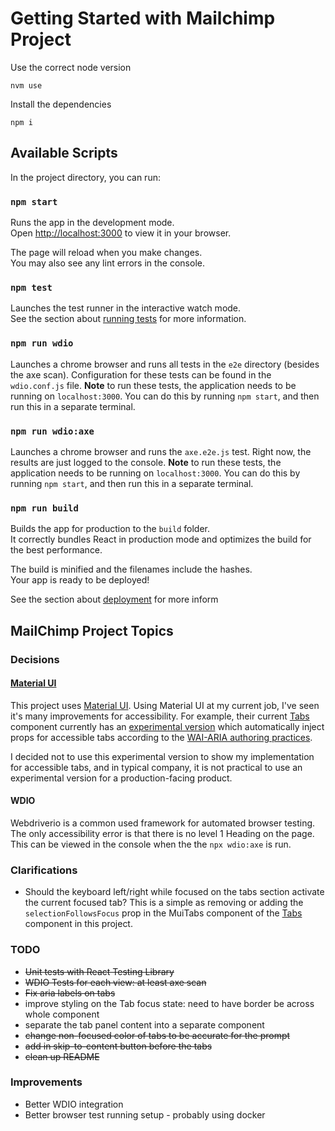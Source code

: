 # Getting Started with Mailchimp Project

Use the correct node version

```
nvm use
```

Install the dependencies

```
npm i
```

## Available Scripts

In the project directory, you can run:

### `npm start`

Runs the app in the development mode.\
Open [http://localhost:3000](http://localhost:3000) to view it in your browser.

The page will reload when you make changes.\
You may also see any lint errors in the console.

### `npm test`

Launches the test runner in the interactive watch mode.\
See the section about [running tests](https://facebook.github.io/create-react-app/docs/running-tests) for more information.

### `npm run wdio`

Launches a chrome browser and runs all tests in the `e2e` directory (besides the axe scan). Configuration for these tests can be found in the `wdio.conf.js` file. **Note** to run these tests, the application needs to be running on `localhost:3000`. You can do this by running `npm start`, and then run this in a separate terminal.

### `npm run wdio:axe`

Launches a chrome browser and runs the `axe.e2e.js` test. Right now, the results are just logged to the console. **Note** to run these tests, the application needs to be running on `localhost:3000`. You can do this by running `npm start`, and then run this in a separate terminal.

### `npm run build`

Builds the app for production to the `build` folder.\
It correctly bundles React in production mode and optimizes the build for the best performance.

The build is minified and the filenames include the hashes.\
Your app is ready to be deployed!

See the section about [deployment](https://facebook.github.io/create-react-app/docs/deployment) for more inform

## MailChimp Project Topics

### Decisions

#### [Material UI](https://mui.com/)

This project uses [Material UI](https://mui.com/). Using Material UI at my current job, I've seen it's many improvements for accessibility. For example, their current [Tabs](https://mui.com/material-ui/react-tabs/) component currently has an [experimental version](https://mui.com/material-ui/react-tabs/#experimental-api) which automatically inject props for accessible tabs according to the [WAI-ARIA authoring practices](https://www.w3.org/TR/wai-aria-practices/#tabpanel).

I decided not to use this experimental version to show my implementation for accessible tabs, and in typical company, it is not practical to use an experimental version for a production-facing product.

#### WDIO

Webdriverio is a common used framework for automated browser testing. The only accessibility error is that there is no level 1 Heading on the page. This can be viewed in the console when the the `npx wdio:axe` is run.

### Clarifications

- Should the keyboard left/right while focused on the tabs section activate the current focused tab? This is a simple as removing or adding the `selectionFollowsFocus` prop in the MuiTabs component of the [Tabs](./src/components/Tabs/Tabs.js) component in this project.

### TODO

- ~~Unit tests with React Testing Library~~
- ~~WDIO Tests for each view: at least axe scan~~
- ~~Fix aria labels on tabs~~
- improve styling on the Tab focus state: need to have border be across whole component
- separate the tab panel content into a separate component
- ~~change non-focused color of tabs to be accurate for the prompt~~
- ~~add in skip-to-content button before the tabs~~
- ~~clean up README~~

### Improvements

- Better WDIO integration
- Better browser test running setup - probably using docker
